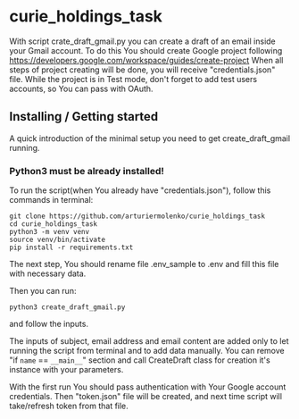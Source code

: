 # curie_holdings_task
With script crate_draft_gmail.py you can create a draft of an email inside your Gmail account.
To do this You should create Google project following https://developers.google.com/workspace/guides/create-project
When all steps of project creating will be done, you will receive "credentials.json" file.
While the project is in Test mode, don't forget to add test users accounts, so You can pass with OAuth.

## Installing / Getting started

A quick introduction of the minimal setup you need to get create_draft_gmail
running.

### Python3 must be already installed!
To run the script(when You already have "credentials.json"), follow this commands in terminal:
```shell
git clone https://github.com/arturiermolenko/curie_holdings_task
cd curie_holdings_task
python3 -m venv venv 
source venv/bin/activate
pip install -r requirements.txt
```

The next step, You should rename file .env_sample to .env and fill this file with necessary data.

Then you can run:
```shell
python3 create_draft_gmail.py
```
and follow the inputs.

The inputs of subject, email address and email content are added only to let running the script from terminal and to add data manually.
You can remove "if `name` == `__main__`" section and call CreateDraft class for creation it's instance with your parameters.

With the first run You should pass authentication with Your Google account credentials. Then "token.json" file will be created, and next time script will take/refresh token from that file.
